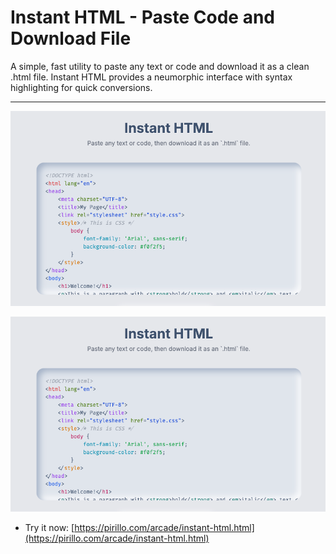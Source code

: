 
# Instant HTML - Paste Code and Download File

A simple, fast utility to paste any text or code and download it as a clean .html file. Instant HTML provides a neumorphic interface with syntax highlighting for quick conversions.

---

![Screenshot](https://github.com/ChrisPirillo/instant-html/blob/main/assets/screenshot.png?raw=true)

![Screenshot](https://raw.githubusercontent.com/ChrisPirillo/instant-html/main/assets/screenshot.png)

* Try it now: [https://pirillo.com/arcade/instant-html.html](https://pirillo.com/arcade/instant-html.html)
